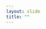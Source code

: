 ```yaml
---
layout: slide
title: ""
---
```


<section data-background-image="assets/images/Slide09.png" data-background-size="70%" data-background-position="center"></section>
